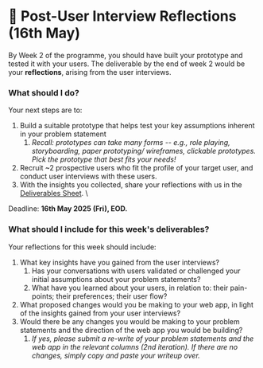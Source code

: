 # 🎤 Post-User Interview Reflections (16th May)

By Week 2 of the programme, you should have built your prototype and tested it with your users. The deliverable by the end of week 2 would be your **reflections**, arising from the user interviews.&#x20;

### What should I do?

Your next steps are to:&#x20;

1. Build a suitable prototype that helps test your key assumptions inherent in your problem statement
   1. _Recall: prototypes can take many forms -- e.g., role playing, storyboarding, paper prototyping/ wireframes, clickable prototypes. Pick the prototype that best fits your needs!_
2. Recruit \~2 prospective users who fit the profile of your target user, and conduct user interviews with these users.&#x20;
3. With the insights you collected, share your reflections with us in the [Deliverables Sheet](https://docs.google.com/spreadsheets/d/1cCWx5g22qLU5U8YZYe06XptQjVIBwHVbDxa-_4u-oNw/edit?usp=sharing). \


Deadline: **16th May 2025 (Fri), EOD.**&#x20;



### What should I include for this week's deliverables?

Your reflections for this week should include:&#x20;

1. What key insights have you gained from the user interviews?&#x20;
   1. Has your conversations with users validated or challenged your initial assumptions about your problem statements?&#x20;
   2. What have you learned about your users, in relation to: their pain-points; their preferences; their user flow? &#x20;
2. What proposed changes would you be making to your web app, in light of the insights gained from your user interviews?&#x20;
3. Would there be any changes you would be making to your problem statements and the direction of the web app you would be building?
   1. _If yes, please submit a re-write of your problem statements and the web app in the relevant columns (2nd iteration). If there are no changes, simply copy and paste your writeup over._&#x20;









